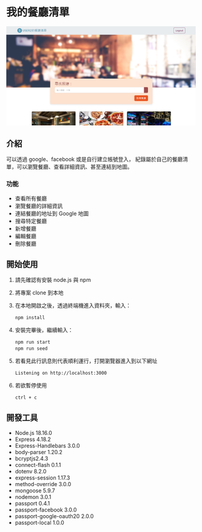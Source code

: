 # 我的餐廳清單

![Index page about Restaurant List](./public/S3A1_restaurantList.PNG)

## 介紹

可以透過 google、facebook 或是自行建立帳號登入，
紀錄屬於自己的餐廳清單，可以瀏覽餐廳、查看詳細資訊、甚至連結到地圖。

### 功能

- 查看所有餐廳
- 瀏覽餐廳的詳細資訊
- 連結餐廳的地址到 Google 地圖
- 搜尋特定餐廳
- 新增餐廳
- 編輯餐廳
- 刪除餐廳

## 開始使用

1. 請先確認有安裝 node.js 與 npm
2. 將專案 clone 到本地
3. 在本地開啟之後，透過終端機進入資料夾，輸入：

   ```bash
   npm install
   ```

4. 安裝完畢後，繼續輸入：

   ```bash
   npm run start
   npm run seed
   ```

5. 若看見此行訊息則代表順利運行，打開瀏覽器進入到以下網址

   ```bash
   Listening on http://localhost:3000
   ```

6. 若欲暫停使用

   ```bash
   ctrl + c
   ```

## 開發工具

- Node.js 18.16.0
- Express 4.18.2
- Express-Handlebars 3.0.0
- body-parser 1.20.2
- bcryptjs2.4.3
- connect-flash 0.1.1
- dotenv 8.2.0
- express-session 1.17.3
- method-override 3.0.0
- mongoose 5.9.7
- nodemon 3.0.1
- passport 0.4.1
- passport-facebook 3.0.0
- passport-google-oauth20 2.0.0
- passport-local 1.0.0
